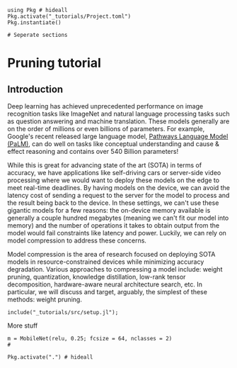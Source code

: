 <!--This file was generated, do not modify it.-->
````julia:ex1
using Pkg # hideall
Pkg.activate("_tutorials/Project.toml")
Pkg.instantiate()

# Seperate sections
````

# Pruning tutorial

## Introduction

Deep learning has achieved unprecedented performance on image recognition tasks like ImageNet
and natural language processing tasks such as question answering and machine translation. These
models generally are on the order of millions or even billions of parameters. For example, Google's
recent released large language model, [Pathways Language Model (PaLM)](https://ai.googleblog.com/2022/04/pathways-language-model-palm-scaling-to.html), can do well on tasks like conceptual
understanding and cause & effect reasoning and contains over 540 Billion parameters!

While this is great for advancing state of the art (SOTA) in terms of accuracy, we have applications like
self-driving cars or server-side video processing where we would want to deploy these models
on the edge to meet real-time deadlines. By having models on the device, we can avoid the latency cost
of sending a request to the server for the model to process and the result being back to the device.
In these settings, we can't use these gigantic models for a few reasons: the on-device memory available is
generally a couple hundred megabytes (meaning we can't fit our model into memory) and the number of operations it takes to
obtain output from the model would fail constraints like latency and power. Luckily, we can rely on model compression to address these concerns.

Model compression is the area of research focused on deploying SOTA models in resource-constrained devices while minimizing accuracy
degradation. Various approaches to compressing a model include: weight pruning, quantization, knowledge distillation, low-rank
tensor decomposition, hardware-aware neural architecture search, etc. In particular, we will discuss and target, arguably, the simplest
of these methods: weight pruning.

````julia:ex2
include("_tutorials/src/setup.jl");
````

More stuff

````julia:ex3
m = MobileNet(relu, 0.25; fcsize = 64, nclasses = 2)
#
````

````julia:ex4
Pkg.activate(".") # hideall
````

